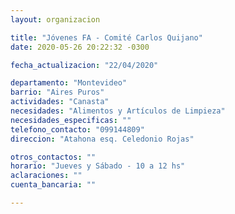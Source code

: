 ```yaml
---
layout: organizacion

title: "Jóvenes FA - Comité Carlos Quijano"
date: 2020-05-26 20:22:32 -0300

fecha_actualizacion: "22/04/2020"

departamento: "Montevideo"
barrio: "Aires Puros"
actividades: "Canasta"
necesidades: "Alimentos y Artículos de Limpieza"
necesidades_especificas: ""
telefono_contacto: "099144809"
direccion: "Atahona esq. Celedonio Rojas"

otros_contactos: ""
horario: "Jueves y Sábado - 10 a 12 hs"
aclaraciones: ""
cuenta_bancaria: ""

---
```

